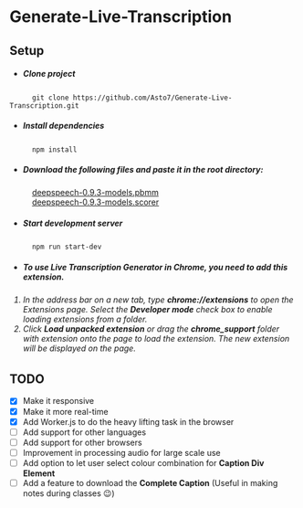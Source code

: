 # Generate-Live-Transcription

## Setup

- ##### Clone project
&nbsp; &nbsp; &nbsp; &nbsp; &nbsp; `git clone https://github.com/Asto7/Generate-Live-Transcription.git`


- ##### Install dependencies
&nbsp; &nbsp; &nbsp; &nbsp; &nbsp; `npm install`


- ##### Download the following files and paste it in the root directory:  <br />
&nbsp; &nbsp; &nbsp; &nbsp; &nbsp; [deepspeech-0.9.3-models.pbmm](https://github.com/mozilla/DeepSpeech/releases/download/v0.9.3/deepspeech-0.9.3-models.pbmm)  <br />
&nbsp; &nbsp; &nbsp; &nbsp; &nbsp; [deepspeech-0.9.3-models.scorer](https://github.com/mozilla/DeepSpeech/releases/download/v0.9.3/deepspeech-0.9.3-models.scorer)  <br />


- ##### Start development server
&nbsp; &nbsp; &nbsp; &nbsp; &nbsp; ` npm run start-dev `


- ##### To use Live Transcription Generator in Chrome, you need to add this extension.

<ol>
 <h6>
  <li> In the address bar on a new tab, type <b>chrome://extensions</b> to open the Extensions page. Select the <b>Developer mode</b> check box to enable loading extensions from a folder.</li>

 <li> Click <b>Load unpacked extension</b> or drag the <b>chrome_support</b> folder with extension onto the page to load the extension. The new extension will be displayed on the page.</li>
 </h6>
</ol>


## TODO

- [x] Make it responsive
- [x] Make it more real-time
- [x] Add Worker.js to do the heavy lifting task in the browser
- [ ] Add support for other languages
- [ ] Add support for other browsers
- [ ] Improvement in processing audio for large scale use
- [ ] Add option to let user select colour combination for **Caption Div Element**
- [ ] Add a feature to download the **Complete Caption** (Useful in making notes during classes :wink:)
